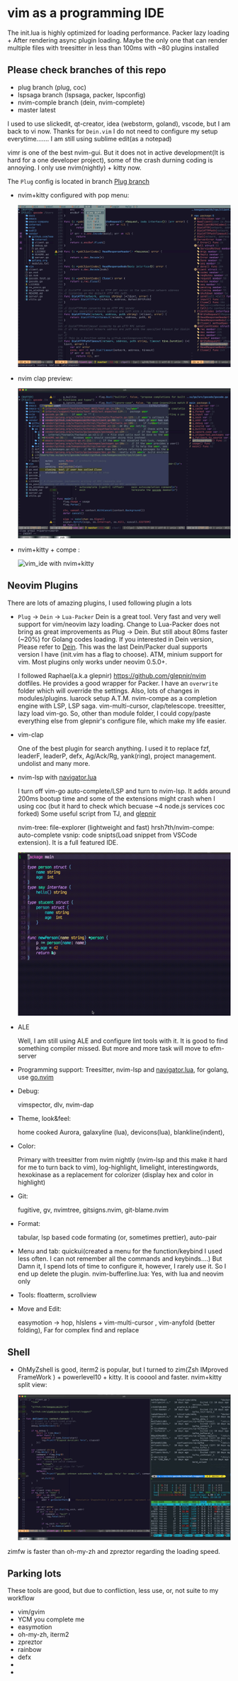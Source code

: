 # vim as a programming IDE

The init.lua is highly optimized for loading performance. Packer lazy loading + After rendering async plugin loading. Maybe the
only one that can render multiple files with treesitter in less than 100ms with ~80 plugins installed

## Please check branches of this repo

- plug branch (plug, coc)
- lspsaga branch (lspsaga, packer, lspconfig)
- nvim-comple branch (dein, nvim-complete)
- master latest

I used to use slickedit, qt-creator, idea (webstorm, goland), vscode, but I am back to vi now. Thanks for `Dein.vim` I do
not need to configure my setup everytime....... I am still using sublime edit(as a notepad)

vimr is one of the best nvim-gui. But it does not in active development(It is hard for a one developer
project), some of the crash durning coding is annoying. I only use nvim(nightly) + kitty now.


The `Plug` config is located in branch [Plug branch](https://github.com/ray-x/dotfiles/tree/zprezto-plug)

- nvim+kitty configured with pop menu:

  ![vim_ide with nvim+kitty](https://github.com/ray-x/dotfiles/blob/master/img/menu.jpg?raw=true)

- nvim clap preview:

  ![vim_ide with nvim+kitty](https://github.com/ray-x/dotfiles/blob/master/img/clap.jpg?raw=true)

- nvim+kitty + compe :

  ![vim_ide with
nvim+kitty](https://user-images.githubusercontent.com/1681295/109258178-db2e6d80-784d-11eb-9cef-8b1cc6435e01.png?raw=true)

## Neovim Plugins

There are lots of amazing plugins,
I used following plugin a lots

- `Plug` -> `Dein` -> `Lua-Packer`
  Dein is a great tool. Very fast and very well support for vim/neovim lazy loading. Change to Lua-Packer does not
  bring as great improvements as Plug -> Dein. But still about 80ms faster (~20%) for Golang codes loading.
  If you interested in Dein version, Please refer to [Dein](https://github.com/ray-x/dotfiles/tree/nvim-comple).
  This was the last Dein/Packer dual supports version I have (init.vim has a flag to choose).
  ATM, minium support for vim. Most plugins only works under neovim 0.5.0+.

  I followed Raphael(a.k.a glepnir) https://github.com/glepnir/nvim dotfiles. He provides a good wrapper for
  Packer. I have an `overwrite` folder which will override the settings. Also, lots of changes in modules/plugins.
  luarock setup
  A.T.M. nvim-compe as a completion engine with LSP, LSP saga. vim-multi-cursor, clap/telescope. treesitter,
  lazy load vim-go. So, other than module folder, I could copy/paste everything else from glepnir's configure file,
  which make my life easier.

- vim-clap

  One of the best plugin for search anything. I used it to replace fzf, leaderF, leaderP, defx, Ag/Ack/Rg, yank(ring), project management. undolist and many more.

- nvim-lsp with [navigator.lua](https://github.com/ray-x/navigator.lua)

  I turn off vim-go auto-complete/LSP and turn to nvim-lsp. It adds around 200ms bootup time and some of the extensions
  might crash when I using coc (but it hard to check which becuase ~4 node.js services coc forked)
  Some useful script from TJ, and [glepnir](https://github.com/glepnir)

  nvim-tree: file-explorer (lightweight and fast)
  hrsh7th/nvim-compe: auto-complete
  vsnip: code snipts(Load snippet from VSCode extension). It is a full featured IDE.

  ![document symbol](https://github.com/ray-x/files/blob/master/img/navigator/doc_symbol.gif?raw=true)

- ALE

  Well, I am still using ALE and configure lint tools with it. It is good to find something compiler missed. But more
  and more task will move to efm-server

- Programming support:
  Treesitter, nvim-lsp and [navigator.lua](https://github.com/ray-x/navigator.lua), for golang, use [go.nvim](https://github.com/ray-x/go.nvim)

- Debug:

  vimspector, dlv, nvim-dap

- Theme, look&feel:

  home cooked Aurora, galaxyline (lua), devicons(lua), blankline(indent),

- Color:

  Primary with treesitter from nvim nightly (nvim-lsp and this make it hard for me to turn back to vim), log-highlight, limelight, interestingwords,
  hexokinase as a replacement for colorizer (display hex and color in highlight)

- Git:

  fugitive, gv, nvimtree, gitsigns.nvim, git-blame.nvim

- Format:

  tabular, lsp based code formating (or, sometimes prettier), auto-pair

- Menu and tab:
  quickui(created a menu for the function/keybind I used less often. I can not remember all the commands and keybinds....)
  But Damn it, I spend lots of time to configure it, however, I rarely use it. So I end up delete the plugin.
  nvim-bufferline.lua: Yes, with lua and neovim only

- Tools: floatterm, scrollview

- Move and Edit:

  easymotion -> hop, hlslens + vim-multi-cursor , vim-anyfold (better folding), Far for complex find and replace

## Shell

- OhMyZshell is good, iterm2 is popular, but I turned to zim(Zsh IMproved FrameWork
  ) + powerlevel10 + kitty. It is cooool and faster.
  nvim+kitty split view:

  ![vim_ide with nvim+kitty](https://github.com/ray-x/dotfiles/blob/master/img/kitty.jpg)

zimfw is faster than oh-my-zh and zpreztor regarding the loading speed.

## Parking lots

These tools are good, but due to confliction, less use, or, not suite to my workflow

- vim/gvim
- YCM you complete me
- easymotion
- oh-my-zh, iterm2
- zpreztor
- rainbow
- defx
-
-
